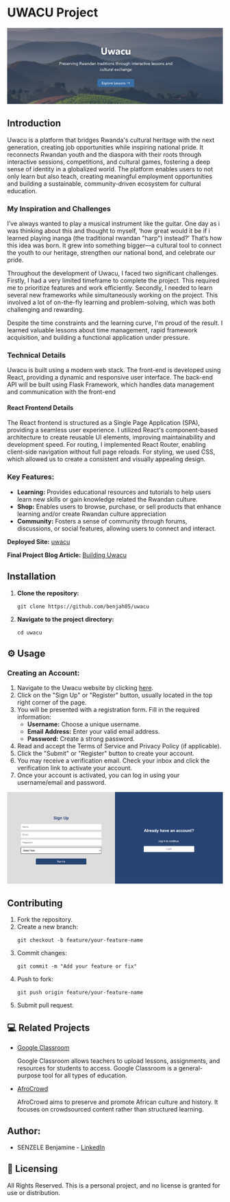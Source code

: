 <h1>UWACU Project</h1>

<img src="landing_page.png" alt="Screenshot of Login/SignUp page" width="600">
<h2>Introduction</h2>
<p>Uwacu is a platform that bridges Rwanda's cultural heritage with the next generation, creating job opportunities while inspiring national pride. It reconnects Rwandan youth and the diaspora with their roots through interactive sessions, competitions, and cultural games, fostering a deep sense of identity in a globalized world. The platform enables users to not only learn but also teach, creating meaningful employment opportunities and building a sustainable, community-driven ecosystem for cultural education.</p>

<h3>My Inspiration and Challenges</h3>

<p>I’ve always wanted to play a musical instrument like the guitar. One day as i was thinking about this and thought to myself, ‘how great would it be if i learned playing inanga (the traditional rwandan "harp") instead?’ That’s how this idea was born. It grew into something bigger—a cultural tool to connect the youth to our heritage, strengthen our national bond, and celebrate our pride.</p>

<p>Throughout the development of Uwacu, I faced two significant challenges. Firstly, I had a very limited timeframe to complete the project. This required me to prioritize features and work efficiently. Secondly, I needed to learn several new frameworks while simultaneously working on the project. This involved a lot of on-the-fly learning and problem-solving, which was both challenging and rewarding.</p>

<p>Despite the time constraints and the learning curve, I'm proud of the result. I learned valuable lessons about time management, rapid framework acquisition, and building a functional application under pressure.</p>

<h3>Technical Details</h3>
    <p>Uwacu is built using a modern web stack. The front-end is developed using React, providing a dynamic and responsive user interface. The back-end API will be built using Flask Framework, which handles data management and communication with the front-end
    </p>

<h4>React Frontend Details</h4>
<p>The React frontend is structured as a Single Page Application (SPA), providing a seamless user experience. I utilized React's component-based architecture to create reusable UI elements, improving maintainability and development speed. For routing, I implemented React Router, enabling client-side navigation without full page reloads. For styling, we used CSS, which allowed us to create a consistent and visually appealing design.</p>

<h3>Key Features:</h3>

<ul>
    <li><strong>Learning:</strong> Provides educational resources and tutorials to help users learn new skills or gain knowledge related the Rwandan culture.</li>
    <li><strong>Shop:</strong> Enables users to browse, purchase, or sell products that enhance learning and/or create Rwandan culture appreciation</li>
    <li><strong>Community:</strong> Fosters a sense of community through forums, discussions, or social features, allowing users to connect and interact.</li>
</ul>

<p><strong>Deployed Site:</strong> <a href="https://benjah05.github.io/uwacu_landing_page/">uwacu</a></p>
<p><strong>Final Project Blog Article:</strong> <a href="https://medium.com/building-uwacu">Building Uwacu</a></p>

<h2>Installation</h2>

<ol>
    <li><strong>Clone the repository:</strong>
    <pre><code>git clone https://github.com/benjah05/uwacu</code></pre></li>
    <li><strong>Navigate to the project directory:</strong>
    <pre><code>cd uwacu</code></pre></li>
</ol>

<h2>⚙️ Usage</h2>

<h3>Creating an Account:</h3>
    <ol>
      <li>Navigate to the Uwacu website by clicking <a href="https://benjah05.github.io/uwacu_landing_page/">here</a>.</li>
      <li>Click on the "Sign Up" or "Register" button, usually located in the top right corner of the page.</li>
      <li>You will be presented with a registration form. Fill in the required information:
          <ul>
              <li><strong>Username:</strong> Choose a unique username.</li>
              <li><strong>Email Address:</strong> Enter your valid email address.</li>
              <li><strong>Password:</strong> Create a strong password.</li>
          </ul>
      </li>
      <li>Read and accept the Terms of Service and Privacy Policy (if applicable).</li>
      <li>Click the "Submit" or "Register" button to create your account.</li>
      <li>You may receive a verification email. Check your inbox and click the verification link to activate your account.</li>
      <li>Once your account is activated, you can log in using your username/email and password.</li>
    </ol>
    <img src="screenshot.png" alt="Screenshot of Login/SignUp page" width="600">

<h2>Contributing</h2>

<ol>
    <li>Fork the repository.</li>
    <li>Create a new branch:</li>
    <pre><code>git checkout -b feature/your-feature-name</code></pre>
    <li>Commit changes:</li>
    <pre><code>git commit -m "Add your feature or fix"</code></pre>
    <li>Push to fork:</li>
    <pre><code>git push origin feature/your-feature-name</code></pre>
    <li>Submit pull request.</li>
</ol>

<h2>💻 Related Projects</h2>

<ul>
    <li><a href="https://edu.google.com/">Google Classroom</a></li>
    <p>Google Classroom allows teachers to upload lessons, assignments, and resources for students to access.
    Google Classroom is a general-purpose tool for all types of education.
    </p>
    <li><a href="https://afrocrowd.org/">AfroCrowd</a></li>
    <p>AfroCrowd aims to preserve and promote African culture and history.
    It focuses on crowdsourced content rather than structured learning.</p>
</ul>

<h2><strong>Author:</strong></h2>
<ul>
    <li>SENZELE Benjamine - <a href="https://www.linkedin.com/in/benjamine-senzele/">LinkedIn</a></li>
</ul>

<h2>🪪 Licensing</h2>

<p>All Rights Reserved. This is a personal project, and no license is granted for use or distribution.</p>